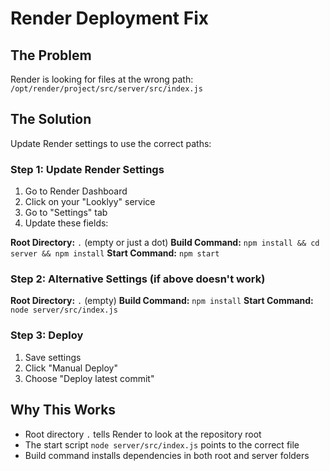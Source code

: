 # Render Deployment Fix

## The Problem
Render is looking for files at the wrong path: `/opt/render/project/src/server/src/index.js`

## The Solution
Update Render settings to use the correct paths:

### Step 1: Update Render Settings
1. Go to Render Dashboard
2. Click on your "Looklyy" service
3. Go to "Settings" tab
4. Update these fields:

**Root Directory:** `.` (empty or just a dot)
**Build Command:** `npm install && cd server && npm install`
**Start Command:** `npm start`

### Step 2: Alternative Settings (if above doesn't work)
**Root Directory:** `.` (empty)
**Build Command:** `npm install`
**Start Command:** `node server/src/index.js`

### Step 3: Deploy
1. Save settings
2. Click "Manual Deploy"
3. Choose "Deploy latest commit"

## Why This Works
- Root directory `.` tells Render to look at the repository root
- The start script `node server/src/index.js` points to the correct file
- Build command installs dependencies in both root and server folders
